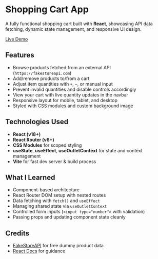 # Shopping Cart App

A fully functional shopping cart built with **React**, showcasing API data fetching, dynamic state management, and responsive UI design.

[Live Demo](https://tranquil-licorice-460965.netlify.app/)

## Features

- Browse products fetched from an external API (`https://fakestoreapi.com`)
- Add/remove products to/from a cart
- Adjust item quantities with `+`, `–`, or manual input
- Prevent invalid quantities and disable controls accordingly
- View your cart with live quantity updates in the navbar
- Responsive layout for mobile, tablet, and desktop
- Styled with CSS modules and custom background image

## Technologies Used

- **React (v18+)**
- **React Router (v6+)**
- **CSS Modules** for scoped styling
- **useState**, **useEffect**, **useOutletContext** for state and context management
- **Vite** for fast dev server & build process

## What I Learned

- Component-based architecture
- React Router DOM setup with nested routes
- Data fetching with `fetch()` and `useEffect`
- Managing shared state via `useOutletContext`
- Controlled form inputs (`<input type="number">` with validation)
- Passing props and updating component state cleanly

## Credits

- [FakeStoreAPI](https://fakestoreapi.com/) for free dummy product data
- [React Docs](https://react.dev/learn) for guidance
